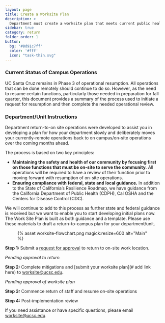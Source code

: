 ```yaml
---
layout: page
title: Create a Worksite Plan
description: >
  Department must create a worksite plan that meets current public health guidelines.
sidebar: true
category: return
folder_order: 1
button:
  bg: '#8d91c7ff'
  color: '#fff'
  icon: "task-thin.svg"
---
```



### Current Status of Campus Operations

UC Santa Cruz remains in Phase 3 of operational resumption. All operations that can be done remotely should continue to do so. However, as the need to resume certain functions, particularly those needed in preparation for fall quarter, this document provides a summary of the process used to initiate a request for resumption and then complete the needed operational review.

### Department/Unit Instructions

Department return-to-on site operations were developed to assist you in developing a plan for how your department slowly and deliberately moves your currently-remote operations back to on campus/on-site operations over the coming months ahead.

The process is based on two key principles:

* **Maintaining the safety and health of our community by focusing first on those functions that must be on-site to serve the community.** All operations will be required to have a review of their function prior to moving forward with resumption of on-site operations.
* **Ensuring compliance with federal, state and local guidance.** In addition to the State of California’s Resilience Roadmap, we have guidance from the California Department of Public Health (CDPH), Cal OSHA and the Centers for Disease Control (CDC).

We will continue to add to this process as further state and federal guidance is received but we want to enable you to start developing initial plans now. The Work Site Plan is built as both guidance and a template. Please use these materials to draft a return-to-campus plan for your department/unit.

<figure class="inline-image center">{% asset worksite-flowchart.png magick:resize=600 alt="Main" %}</figure>

**Step 1:** Submit a [request for approval](https://docs.google.com/forms/d/1efH_SosQgn4KPrdt8VNpGONK3URQ3-wpG7qXoHzH_Kc/viewform?ts=5efb86de&edit_requested=true) to return to on-site work location.

_Pending approval to return_

**Step 2:** Complete mitigations and [submit your worksite plan](# add link here) to [worksite@ucsc.edu](mailto:worksite@ucsc.edu).

_Pending approval of worksite plan_

**Step 3:** Commence return of staff and resume on-site operations

**Step 4:** Post-implementation review

If you need assistance or have specific questions, please email [worksite@ucsc.edu](mailto:worksite@ucsc.edu).
